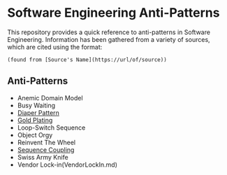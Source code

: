 # Software Engineering Anti-Patterns

This repository provides a quick reference to anti-patterns in Software Engineering. Information has been gathered from a variety of sources, which are cited using the format:

`(found from [Source's Name](https://url/of/source))`

## Anti-Patterns

* Anemic Domain Model
* Busy Waiting
* [Diaper Pattern](DiaperPattern.md)
* [Gold Plating](gold_plating.md)
* Loop-Switch Sequence
* Object Orgy
* Reinvent The Wheel
* [Sequence Coupling](sequence_coupling.md)
* Swiss Army Knife
* Vendor Lock-in(VendorLockIn.md)

